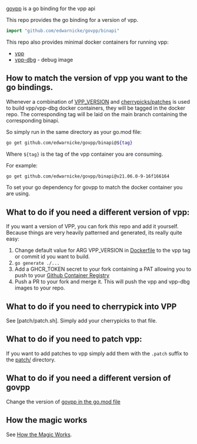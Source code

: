 [govpp](https://github.com/FDio/govpp/blob/master/README.md) is a go binding for the vpp api

This repo provides the go binding for a version of vpp.

```go
import "github.com/edwarnicke/govpp/binapi"
```

This repo also provides minimal docker containers for running vpp:

- [vpp](https://github.com/users/edwarnicke/packages/container/package/govpp%2Fvpp)
- [vpp-dbg](https://github.com/users/edwarnicke/packages/container/package/govpp%2Fvpp) - debug image

## How to match the version of vpp you want to the go bindings.

Whenever a combination of [VPP_VERSION](https://github.com/edwarnicke/govpp/blob/e0e3b4843cf510bccc6e6a6eac43729a5e5fa42f/Dockerfile#L1)
and [cherrypicks/patches](https://github.com/edwarnicke/govpp/blob/e0e3b4843cf510bccc6e6a6eac43729a5e5fa42f/patch/patch.sh) is used to build vpp/vpp-dbg docker containers,
they will be tagged in the docker repo.  The corresponding tag will be laid on the main branch containing the corresponding
binapi.

So simply run in the same directory as your go.mod file:

```bash
go get github.com/edwarnicke/govpp/binapi@${tag}
```

Where `${tag}` is the tag of the vpp container you are consuming.

For example:

```bash
go get github.com/edwarnicke/govpp/binapi@v21.06.0-9-16f166164
```

To set your go dependency for govpp to match the docker container you are using.

## What to do if you need a different version of vpp:

If you want a version of VPP, you can fork *this* repo and add it yourself.
Because things are very heavily patterned and generated, its really quite easy:

1. Change default value for ARG VPP_VERSION in [Dockerfile](https://github.com/edwarnicke/govpp/blob/main/Dockerfile#L1) to the vpp tag or commit id you want to build.
2. ```go generate ./...```
3. Add a GHCR_TOKEN secret to your fork containing a PAT allowing you to push to your [Github Container Registry](https://docs.github.com/en/free-pro-team@latest/packages/managing-container-images-with-github-container-registry/pushing-and-pulling-docker-images)
4. Push a PR to your fork and merge it.  This will push the vpp and vpp-dbg images to your repo.

## What to do if you need to cherrypick into VPP

See [patch/patch.sh].  Simply add your cherrypicks to that file.

## What to do if you need to patch vpp:

If you want to add patches to vpp simply add them with the `.patch` suffix to the [patch/](https://github.com/edwarnicke/govpp/blob/main/patch/) directory.

## What to do if you need a different version of govpp

Change the version of [govpp in the go.mod file](https://github.com/edwarnicke/govpp/blob/main/go.mod#L5)

## How the magic works ##

See [How the Magic Works](https://github.com/edwarnicke/govpp/issues/16).

